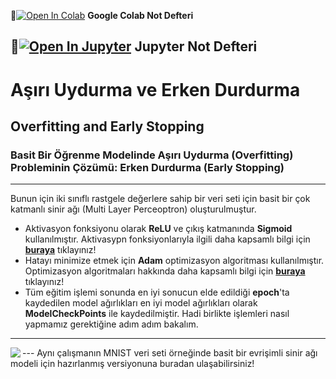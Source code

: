 📌[![Open In Colab](https://colab.research.google.com/assets/colab-badge.svg)](https://colab.research.google.com/github/ayyucekizrak/Udemy_DerinOgrenmeyeGiris/blob/master/Optimizasyon_Algoritmalarinin_Karsilastirilmasi/Optimizasyon_Yöntemlerinin_Karşılaştırması.ipynb) **Google Colab Not Defteri**

📌[![Open In Jupyter](https://github.com/jupyter/notebook/blob/master/docs/resources/icon_32x32.svg)](https://nbviewer.jupyter.org/github/ayyucekizrak/Udemy_DerinOgrenmeyeGiris/blob/master/Optimizasyon_Algoritmalarinin_Karsilastirilmasi/Optimizasyon_Yöntemlerinin_Karşılaştırması.ipynb) **Jupyter Not Defteri** 
---
# Aşırı Uydurma ve Erken Durdurma
Overfitting and Early Stopping
---
### Basit Bir Öğrenme Modelinde Aşırı Uydurma (Overfitting) Probleminin Çözümü: Erken Durdurma (Early Stopping)
---
Bunun için iki sınıflı rastgele değerlere sahip bir veri seti için basit bir çok katmanlı sinir ağı (Multi Layer Perceoptron) oluşturulmuştur. 
* Aktivasyon fonksiyonu olarak **ReLU** ve çıkış katmanında **Sigmoid** kullanılmıştır. Aktivasypn fonksiyonlarıyla ilgili daha kapsamlı bilgi için [**buraya**](https://github.com/ayyucekizrak/Udemy_DerinOgrenmeyeGiris/tree/master/Aktivasyon_Fonksiyonlarinin_Karsilastirilmasi) tıklayınız!
* Hatayı minimize etmek için **Adam** optimizasyon algoritması kullanılmıştır. Optimizasyon algoritmaları hakkında daha kapsamlı bilgi için [**buraya**](https://github.com/ayyucekizrak/Udemy_DerinOgrenmeyeGiris/tree/master/Optimizasyon_Algoritmalarinin_Karsilastirilmasi) tıklayınız!
* Tüm eğitim işlemi sonunda en iyi sonucun elde edildiği **epoch**'ta kaydedilen model ağırlıkları en iyi model ağırlıkları olarak **ModelCheckPoints** ile kaydedilmiştir.
Hadi birlikte işlemleri nasıl yapmamız gerektiğine adım adım bakalım.
---
<img align="left" src="https://github.com/ayyucekizrak/Udemy_DerinOgrenmeyeGiris/blob/master/Asiri_Uydurma_(Overfitting)_ve_Erken_Durdurma_(Early_Stopping)/dance-2.gif">
---
Aynı çalışmanın MNIST veri seti örneğinde basit bir evrişimli sinir ağı modeli için hazırlanmış versiyonuna buradan ulaşabilirsiniz!
